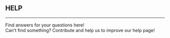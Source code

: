 ## HELP

---

Find answers for your questions here!
<br>Can't find something? Contribute and help us to improve our help page!